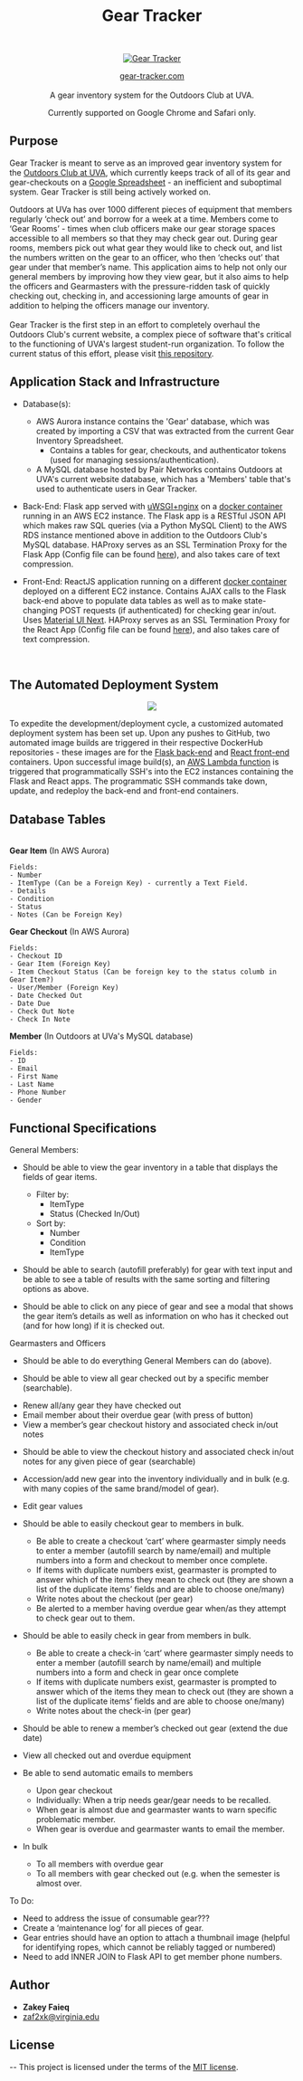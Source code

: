 <h1 align="center"> Gear Tracker </h1> <br>
<p align="center">
  <a href="http://gear-tracker.com">
    <img title="Gear Tracker" src="./responsive_demonstration.jpeg" />
  </a>
</p>


<p align="center"><a href="http://gear-tracker.com"> gear-tracker.com </a> <br/><br />A gear inventory system for the Outdoors Club at UVA.</p><p align="center">Currently supported on Google Chrome  and Safari only.</p>

## Purpose
Gear Tracker is meant to serve as an improved gear inventory system for the [Outdoors Club at UVA](http://outdoorsatuva.org), which currently keeps track of all of its gear and gear-checkouts on a [Google Spreadsheet](https://docs.google.com/spreadsheets/d/1srgTqgGdCj4B-MhF76eLqVhSWUn_IQ7ww_z1VFIGvAU/edit#gid=935307448) - an inefficient and suboptimal system. Gear Tracker is still being actively worked on.<br>

Outdoors at UVa has over 1000 different pieces of equipment that members regularly ‘check out’ and borrow for a week at a time. Members come to ‘Gear Rooms’ - times when club officers make our gear storage spaces accessible to all members so that they may check gear out. During gear rooms, members pick out what gear they would like to check out, and list the numbers written on the gear to an officer, who then ‘checks out’ that gear under that member’s name. This application aims to help not only our general members by improving how they view gear, but it also aims to help the officers and Gearmasters with the pressure-ridden task of quickly checking out, checking in, and accessioning large amounts of gear in addition to helping the officers manage our inventory. <br/><br/>Gear Tracker is the first step in an effort to completely overhaul the Outdoors Club's current website, a complex piece of software that's critical to the functioning of UVA's largest student-run organization. To follow the current status of this effort, please visit [this repository](https://github.com/Zakinator123/Outdoors-At-UVa-Website-Spec).
<br/>
## Application Stack and Infrastructure
* Database(s):
    - AWS Aurora instance contains the 'Gear' database, which was created by importing a CSV that was extracted from the current Gear Inventory Spreadsheet.
        * Contains a tables for gear, checkouts, and authenticator tokens (used for managing sessions/authentication).
    - A MySQL database hosted by Pair Networks contains Outdoors at UVA's current website database, which has a 'Members' table that's used to authenticate users in Gear Tracker.


* Back-End: Flask app served with [uWSGI+nginx](http://flask.pocoo.org/docs/1.0/deploying/uwsgi/) on a [docker container](https://hub.docker.com/r/zakinator123/gear-app/~/dockerfile/) running in an AWS EC2 instance. The Flask app is a RESTful JSON API which makes raw SQL queries (via a Python MySQL Client) to the AWS RDS instance mentioned above in addition to the Outdoors Club's MySQL database. HAProxy serves as an SSL Termination Proxy for the Flask App (Config file can be found [here](https://github.com/Zakinator123/Gear-App/blob/master/back-end/haproxy.cfg)), and also takes care of text compression.

* Front-End: ReactJS application running on a different [docker container](https://hub.docker.com/r/zakinator123/gear-app-react/~/dockerfile/) deployed on a different EC2 instance. Contains AJAX calls to the Flask back-end above to populate data tables as well as to make state-changing POST requests (if authenticated) for checking gear in/out. Uses [Material UI Next](https://material-ui-next.com/). HAProxy serves as an SSL Termination Proxy for the React App (Config file can be found [here](https://github.com/Zakinator123/Gear-App/blob/master/front-end/haproxy.cfg)), and also takes care of text compression.
<br/>

## The Automated Deployment System

<div align="center"><img src="./front-end/src/Layouts/gear-app-deployment-system.png" /></div>

To expedite the development/deployment cycle, a customized automated deployment system has been set up. Upon any pushes to GitHub, two automated image builds are triggered in their respective DockerHub repositories - these images are for the [Flask back-end](https://hub.docker.com/r/zakinator123/gear-app-react/~/dockerfile/) and [React front-end](https://hub.docker.com/r/zakinator123/gear-app-react/~/dockerfile/) containers. Upon successful image build(s), an [AWS Lambda function](https://github.com/Zakinator123/Gear-App/blob/master/lambda_function.py) is triggered that programmatically SSH's into the EC2 instances containing the Flask and React apps. The programmatic SSH commands take down, update, and redeploy the back-end and front-end containers.
<br/>

## Database Tables

<br/>
<strong>Gear Item</strong> (In AWS Aurora)

    Fields:
    - Number
    - ItemType (Can be a Foreign Key) - currently a Text Field.
    - Details
    - Condition
    - Status
    - Notes (Can be Foreign Key)

<strong>Gear Checkout</strong> (In AWS Aurora)

    Fields:
    - Checkout ID
    - Gear Item (Foreign Key)
    - Item Checkout Status (Can be foreign key to the status columb in Gear Item?)
    - User/Member (Foreign Key)
    - Date Checked Out
    - Date Due
    - Check Out Note
    - Check In Note

<strong>Member</strong> (In Outdoors at UVa's MySQL database)

    Fields:
    - ID
    - Email
    - First Name
    - Last Name
    - Phone Number
    - Gender


## Functional Specifications

General Members:


* Should be able to view the gear inventory in a table that displays the fields of gear items.
    - Filter by:
        - ItemType
        - Status (Checked In/Out)
    - Sort by:
        - Number
        - Condition
        - ItemType

* Should be able to search (autofill preferably) for gear with text input and be able to see a table of results with the same sorting and filtering options as above.

* Should be able to click on any piece of gear and see a modal that shows the gear item’s details as well as information on who has it checked out (and for how long) if it is checked out.


Gearmasters and Officers

* Should be able to do everything General Members can do (above).

* Should be able to view all gear checked out by a specific member (searchable).
 - Renew all/any gear they have checked out
 - Email member about their overdue gear (with press of button)
 - View a member’s gear checkout history and associated check in/out notes
* Should be able to view the checkout history and associated check in/out notes for any given piece of gear (searchable)


* Accession/add new gear into the inventory individually and in bulk (e.g. with many copies of the same brand/model of gear).

* Edit gear values

* Should be able to easily checkout gear to members in bulk.
    - Be able to create a checkout ‘cart’ where gearmaster simply needs to enter a member (autofill search by name/email) and multiple numbers into a form and checkout to member once complete.
    - If items with duplicate numbers exist, gearmaster is prompted to answer which of the items they mean to check out (they are shown a list of the duplicate items’ fields and are able to choose one/many)
    - Write notes about the checkout (per gear)
    - Be alerted to a member having overdue gear when/as they attempt to check gear out to them.

* Should be able to easily check in gear from members in bulk.
    - Be able to create a check-in ‘cart’ where gearmaster simply needs to enter a member (autofill search by name/email) and multiple numbers into a form and check in gear once complete
    - If items with duplicate numbers exist, gearmaster is prompted to answer which of the items they mean to check out (they are shown a list of the duplicate items’ fields and are able to choose one/many)
    - Write notes about the check-in (per gear)

* Should be able to renew a member’s checked out gear (extend the due date)

* View all checked out and overdue equipment
 - Be able to send automatic emails to members
    - Upon gear checkout
    - Individually: When a trip needs gear/gear needs to be recalled.
    - When gear is almost due and gearmaster wants to warn specific problematic member.
    - When gear is overdue and gearmaster wants to email the member.

 - In bulk
    - To all members with overdue gear
    - To all members with gear checked out (e.g. when the semester is almost over.


To Do:
- Need to address the issue of consumable gear???
- Create a ‘maintenance log’ for all pieces of gear.
- Gear entries should have an option to attach a thumbnail image (helpful for identifying ropes, which cannot be reliably tagged or numbered)
- Need to add INNER JOIN to Flask API to get member phone numbers.



## Author

* **Zakey Faieq**
* zaf2xk@virginia.edu

## License

-- This project is licensed under the terms of the [MIT license](https://github.com/Zakinator123/Gear-App/blob/master/LICENSE.txt).
